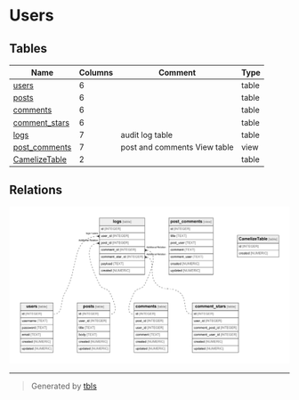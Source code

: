 # Users

## Tables

| Name | Columns | Comment | Type |
| ---- | ------- | ------- | ---- |
| [users](users.md) | 6 |  | table |
| [posts](posts.md) | 6 |  | table |
| [comments](comments.md) | 6 |  | table |
| [comment_stars](comment_stars.md) | 6 |  | table |
| [logs](logs.md) | 7 | audit log table | table |
| [post_comments](post_comments.md) | 7 | post and comments View table | view |
| [CamelizeTable](CamelizeTable.md) | 2 |  | table |

## Relations

![er](schema.png)

---

> Generated by [tbls](https://github.com/k1LoW/tbls)